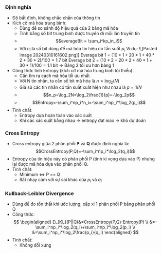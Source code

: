 ### Định nghĩa
- Độ bất định, không chắc chắn của thông tin
- Kích cỡ mã hóa trung bình:
	- Dùng để so sánh độ hiệu quả của 2 bảng mã hóa
	- Tính bằng số bit trung bình được truyền đi mỗi lần truyền tin
	- $$everageBit = \sum_i^kp_in_i$$
	- Với $n_i$ là số bit dùng để mã hóa tín hiệu có tần suất $p_i$
Ví dụ:
![[Pasted image 20240310161602.png]]
	Everage bit 1 = $(10*1 + 20*1+40*2+30*2)/100=1.7$ bit
	Everage bit 2 = $(10*2+20*2+40*1+30*1)/100=1.1$ bit
	=> Bảng 2 tối ưu hơn bảng 1
- Công thức tính Entropy (kích cỡ mã hóa trung bình tối thiểu):
	- Cần tìm ra cách mã hóa tối ưu nhất
	- Với N tin nhắn, ta cần số bit mã hóa là $n=\log_2(N)$
	- Giả sử các tin nhắn có tần suất xuất hiện như nhau là $p=1/N$ 
	- $$n_p=\log_2N=\log_2\frac{1}{p}=-\log_2p$$
	- $$Entropy=-\sum_i^np_i*n_i=-\sum_i^np_i*\log_2(p_i)$$
- Tính chất:
	- Entropy dựa hoàn toàn vào xác suất
	- Khi các xác suất bằng nhau -> entropy đạt max -> khó dự đoán
### Cross Entropy
- Cross entropy giữa 2 phân phối $\mathbf{P}$ và $\mathbf{Q}$ được định nghĩa là:
$$CrossEntropy(P,Q)=-\sum_i^np_i*\log_2(q_i)$$
- Entropy của tín hiệu này có phân phối P (tính kì vọng dựa vào P) nhưng lại được mã hóa dựa vào phân phối Q.
- Tính chất:
	- Minimum <=> P == Q
	- Rất nhạy cảm với sự sai khác của $p_i$ và $q_i$
	
### Kullback-Leibler Divergence
- Dùng để đo tổn thất khi ước lượng, xấp xỉ 1 phân phối P bằng phân phối Q
- Công thức: $$
\begin{aligned}
D_{KL}(P||Q)&=CrossEntropy(P,Q)-Entropy(P)
\\
&=-\sum_i^np_i*\log_2(q_i)+\sum_i^np_i*\log_2(p_i) \\
&=\sum_i^np_i*\log_2\frac{p_i}{q_i}
\end{aligned}
$$
- Tính chất:
	- Không đối xứng
